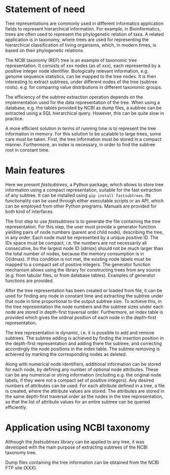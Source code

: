# Statement of need

Tree representations are commonly used in different informatics application
fields to represent hierarchical information. For example, in Bioinformatics,
trees are often used to represent the phylogenetic relation of taxa. A related
application is in taxonomy, where trees are used for representing the
hierarchical classification of living organisms, which, in modern times, is
based on their phylogenetic relations.

The NCBI taxonomy (REF) tree is an example of taxonomic tree representation. It
consists of xxx nodes (as of xxx), each represented by a positive integer node
identifier. Biologically relevant information, e.g. genome sequence
statistics, can be mapped to the tree nodes. It is then interesting to extract
subtrees, under different nodes of the tree (subtree roots). e.g. for comparing
value distributions in different taxonomic groups.

The efficiency of the subtree extraction operation depends on the
implementation used for the data representation of the tree. When using a
database, e.g. the tables provided by NCBI as dump files, a subtree can be
extracted using a SQL hierarchical query. However, this can be quite slow in
practice.

A more efficient solution in terms of running time is to represent the tree
information in memory. For this solution to be scalable to large trees, some
care must be taken. First, the tree information must be stored in a compact
manner. Furthermore, an index is necessary, in order to find the subtree root
in constant time.

# Main features

Here we present _fastsubtrees_, a Python package, which allows to store tree
information using a compact representation, suitable for the fast extraction of
any subtree. It can be installed using ``pip install fastsubtrees``. Its
functionality can be used through either executable scripts or an API, which
can be employed from other Python programs. Manuals are provided for both
kind of interfaces.

The first step to use _fastsubtrees_ is to generate the file containing the
tree representation. For this step, the user must provide a generator function
yielding pairs of node numbers (parent and child node), describing the tree, in
any order. Each node must be represented by a unique positive ID. The IDs space
must be compact, i.e. the numbers are not necessarily all consecutive, bu the
largest node ID (_idmax_) should not be much larger than the total number of
nodes, because the memory consumption is in O(idmax). If this condition is not
met, the existing node labels must be mapped to a compact set of positive
integers. The generator function mechanism allows using the library for
constructing trees from any source (e.g. from tabular files, or from database
tables). Examples of generator functions are provided.

After the tree representation has been created or loaded from file, it can be
used for finding any node in constant time and extracting the subtree under
that node in time proportional to the output subtree size. To achieve this, in
the tree representation the node numbers and the subtree sizes under each node
are stored in depth-first traversal order. Furthermore, an index table is
provided which gives the ordinal position of each node in the depth-first
representation.

The tree representation is dynamic, i.e. it is possible to add and remove
subtrees. The subtree adding is achieved by finding the insertion position
in the depth-first representation and adding there the subtree, and
correcting accordingly the node positions in the index table. The subtree
removing is achieved by marking the corresponding nodes as deleted.

Along with numerical node identifiers, additional information can be stored for
each node, by defining any number of optional node attributes. These can be any
numerical or string information (including e.g. the original node labels, if
they were not a compact set of positive integers). Any desired numbers of
attributes can be used. For each attribute defined in a tree, a file is
created, where the attribute values are stored. The attributes are stored in
the same depth-first traversal order as the nodes in the tree representation,
so that the list of attribute values for an entire subtree can be queried
efficiently.

# Application using NCBI taxonomy

Although the _fastsubtrees_ library can be applied to any tree, it was developed
with the main purpose of extracting subtrees of the NCBI taxonomy tree.

Dump files containing the tree information can be obtained from the NCBI FTP
site (XXX).


